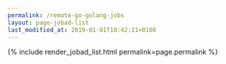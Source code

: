 ```yaml
---
permalink: /remote-go-golang-jobs
layout: page-jobad-list
last_modified_at: 2019-01-01T18:42:11+0100
---
```

{% include render_jobad_list.html permalink=page.permalink %}
